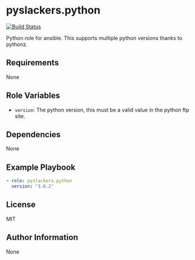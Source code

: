 pyslackers.python
=========

[![Build Status](https://travis-ci.org/pyslackers/ansible-role-python.svg?branch=master)](https://travis-ci.org/pyslackers/ansible-role-python)

Python role for ansible. This supports multiple python versions thanks to pythonz.

Requirements
------------

None

Role Variables
--------------

* `version`: The python version, this must be a valid value in the python ftp site.

Dependencies
------------

None

Example Playbook
----------------

```yml
- role: pyslackers.python
  version: "3.6.2"
```

License
-------

MIT

Author Information
------------------

None
